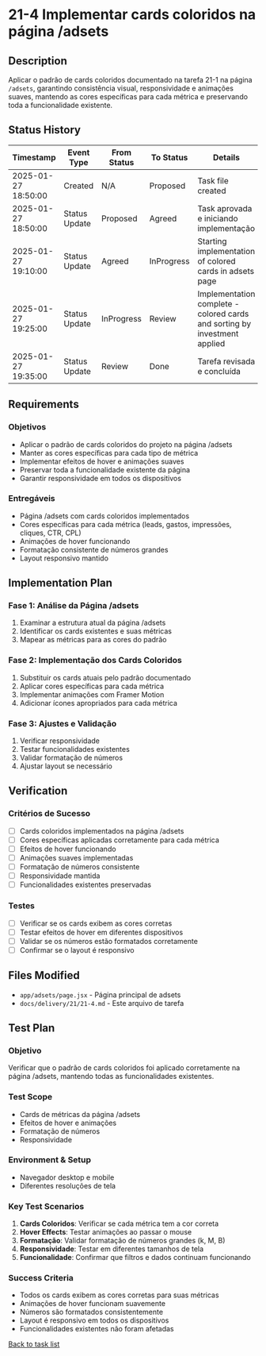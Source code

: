 # 21-4 Implementar cards coloridos na página /adsets

## Description

Aplicar o padrão de cards coloridos documentado na tarefa 21-1 na página `/adsets`, garantindo consistência visual, responsividade e animações suaves, mantendo as cores específicas para cada métrica e preservando toda a funcionalidade existente.

## Status History

| Timestamp | Event Type | From Status | To Status | Details | User |
|-----------|------------|-------------|-----------|---------|------|
| 2025-01-27 18:50:00 | Created | N/A | Proposed | Task file created | AI Agent |
| 2025-01-27 18:50:00 | Status Update | Proposed | Agreed | Task aprovada e iniciando implementação | AI Agent |
| 2025-01-27 19:10:00 | Status Update | Agreed | InProgress | Starting implementation of colored cards in adsets page | AI Agent |
| 2025-01-27 19:25:00 | Status Update | InProgress | Review | Implementation complete - colored cards and sorting by investment applied | AI Agent |
| 2025-01-27 19:35:00 | Status Update | Review | Done | Tarefa revisada e concluída | AI Agent |

## Requirements

### Objetivos
- Aplicar o padrão de cards coloridos do projeto na página /adsets
- Manter as cores específicas para cada tipo de métrica
- Implementar efeitos de hover e animações suaves
- Preservar toda a funcionalidade existente da página
- Garantir responsividade em todos os dispositivos

### Entregáveis
- Página /adsets com cards coloridos implementados
- Cores específicas para cada métrica (leads, gastos, impressões, cliques, CTR, CPL)
- Animações de hover funcionando
- Formatação consistente de números grandes
- Layout responsivo mantido

## Implementation Plan

### Fase 1: Análise da Página /adsets
1. Examinar a estrutura atual da página /adsets
2. Identificar os cards existentes e suas métricas
3. Mapear as métricas para as cores do padrão

### Fase 2: Implementação dos Cards Coloridos
1. Substituir os cards atuais pelo padrão documentado
2. Aplicar cores específicas para cada métrica
3. Implementar animações com Framer Motion
4. Adicionar ícones apropriados para cada métrica

### Fase 3: Ajustes e Validação
1. Verificar responsividade
2. Testar funcionalidades existentes
3. Validar formatação de números
4. Ajustar layout se necessário

## Verification

### Critérios de Sucesso
- [ ] Cards coloridos implementados na página /adsets
- [ ] Cores específicas aplicadas corretamente para cada métrica
- [ ] Efeitos de hover funcionando
- [ ] Animações suaves implementadas
- [ ] Formatação de números consistente
- [ ] Responsividade mantida
- [ ] Funcionalidades existentes preservadas

### Testes
- [ ] Verificar se os cards exibem as cores corretas
- [ ] Testar efeitos de hover em diferentes dispositivos
- [ ] Validar se os números estão formatados corretamente
- [ ] Confirmar se o layout é responsivo

## Files Modified

- `app/adsets/page.jsx` - Página principal de adsets
- `docs/delivery/21/21-4.md` - Este arquivo de tarefa

## Test Plan

### Objetivo
Verificar que o padrão de cards coloridos foi aplicado corretamente na página /adsets, mantendo todas as funcionalidades existentes.

### Test Scope
- Cards de métricas da página /adsets
- Efeitos de hover e animações
- Formatação de números
- Responsividade

### Environment & Setup
- Navegador desktop e mobile
- Diferentes resoluções de tela

### Key Test Scenarios
1. **Cards Coloridos**: Verificar se cada métrica tem a cor correta
2. **Hover Effects**: Testar animações ao passar o mouse
3. **Formatação**: Validar formatação de números grandes (k, M, B)
4. **Responsividade**: Testar em diferentes tamanhos de tela
5. **Funcionalidade**: Confirmar que filtros e dados continuam funcionando

### Success Criteria
- Todos os cards exibem as cores corretas para suas métricas
- Animações de hover funcionam suavemente
- Números são formatados consistentemente
- Layout é responsivo em todos os dispositivos
- Funcionalidades existentes não foram afetadas

[Back to task list](../tasks.md) 